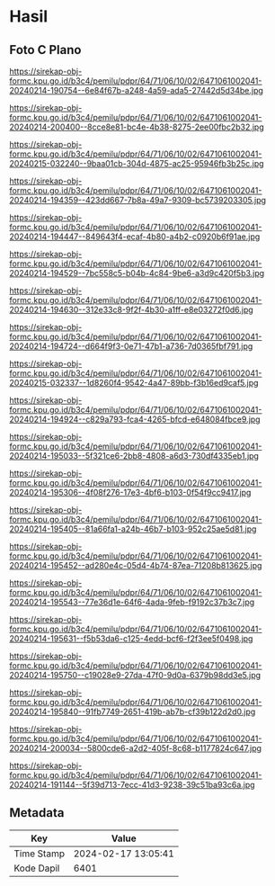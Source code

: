 # Hasil

## Foto C Plano

https://sirekap-obj-formc.kpu.go.id/b3c4/pemilu/pdpr/64/71/06/10/02/6471061002041-20240214-190754--6e84f67b-a248-4a59-ada5-27442d5d34be.jpg

https://sirekap-obj-formc.kpu.go.id/b3c4/pemilu/pdpr/64/71/06/10/02/6471061002041-20240214-200400--8cce8e81-bc4e-4b38-8275-2ee00fbc2b32.jpg

https://sirekap-obj-formc.kpu.go.id/b3c4/pemilu/pdpr/64/71/06/10/02/6471061002041-20240215-032240--9baa01cb-304d-4875-ac25-95946fb3b25c.jpg

https://sirekap-obj-formc.kpu.go.id/b3c4/pemilu/pdpr/64/71/06/10/02/6471061002041-20240214-194359--423dd667-7b8a-49a7-9309-bc5739203305.jpg

https://sirekap-obj-formc.kpu.go.id/b3c4/pemilu/pdpr/64/71/06/10/02/6471061002041-20240214-194447--849643f4-ecaf-4b80-a4b2-c0920b6f91ae.jpg

https://sirekap-obj-formc.kpu.go.id/b3c4/pemilu/pdpr/64/71/06/10/02/6471061002041-20240214-194529--7bc558c5-b04b-4c84-9be6-a3d9c420f5b3.jpg

https://sirekap-obj-formc.kpu.go.id/b3c4/pemilu/pdpr/64/71/06/10/02/6471061002041-20240214-194630--312e33c8-9f2f-4b30-a1ff-e8e03272f0d6.jpg

https://sirekap-obj-formc.kpu.go.id/b3c4/pemilu/pdpr/64/71/06/10/02/6471061002041-20240214-194724--d664f9f3-0e71-47b1-a736-7d0365fbf791.jpg

https://sirekap-obj-formc.kpu.go.id/b3c4/pemilu/pdpr/64/71/06/10/02/6471061002041-20240215-032337--1d8260f4-9542-4a47-89bb-f3b16ed9caf5.jpg

https://sirekap-obj-formc.kpu.go.id/b3c4/pemilu/pdpr/64/71/06/10/02/6471061002041-20240214-194924--c829a793-fca4-4265-bfcd-e648084fbce9.jpg

https://sirekap-obj-formc.kpu.go.id/b3c4/pemilu/pdpr/64/71/06/10/02/6471061002041-20240214-195033--5f321ce6-2bb8-4808-a6d3-730df4335eb1.jpg

https://sirekap-obj-formc.kpu.go.id/b3c4/pemilu/pdpr/64/71/06/10/02/6471061002041-20240214-195306--4f08f276-17e3-4bf6-b103-0f54f9cc9417.jpg

https://sirekap-obj-formc.kpu.go.id/b3c4/pemilu/pdpr/64/71/06/10/02/6471061002041-20240214-195405--81a66fa1-a24b-46b7-b103-952c25ae5d81.jpg

https://sirekap-obj-formc.kpu.go.id/b3c4/pemilu/pdpr/64/71/06/10/02/6471061002041-20240214-195452--ad280e4c-05d4-4b74-87ea-71208b813625.jpg

https://sirekap-obj-formc.kpu.go.id/b3c4/pemilu/pdpr/64/71/06/10/02/6471061002041-20240214-195543--77e36d1e-64f6-4ada-9feb-f9192c37b3c7.jpg

https://sirekap-obj-formc.kpu.go.id/b3c4/pemilu/pdpr/64/71/06/10/02/6471061002041-20240214-195631--f5b53da6-c125-4edd-bcf6-f2f3ee5f0498.jpg

https://sirekap-obj-formc.kpu.go.id/b3c4/pemilu/pdpr/64/71/06/10/02/6471061002041-20240214-195750--c19028e9-27da-47f0-9d0a-6379b98dd3e5.jpg

https://sirekap-obj-formc.kpu.go.id/b3c4/pemilu/pdpr/64/71/06/10/02/6471061002041-20240214-195840--91fb7749-2651-419b-ab7b-cf39b122d2d0.jpg

https://sirekap-obj-formc.kpu.go.id/b3c4/pemilu/pdpr/64/71/06/10/02/6471061002041-20240214-200034--5800cde6-a2d2-405f-8c68-b1177824c647.jpg

https://sirekap-obj-formc.kpu.go.id/b3c4/pemilu/pdpr/64/71/06/10/02/6471061002041-20240214-191144--5f39d713-7ecc-41d3-9238-39c51ba93c6a.jpg


## Metadata

| Key        | Value               |
| ---------- | ------------------- |
| Time Stamp | 2024-02-17 13:05:41 |
| Kode Dapil | 6401                |




